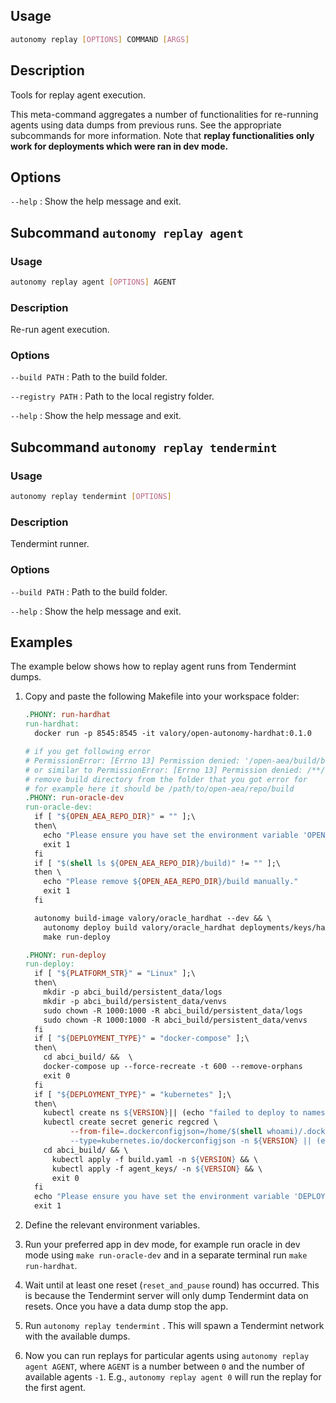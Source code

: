 ## Usage
```bash
autonomy replay [OPTIONS] COMMAND [ARGS]
```

## Description

Tools for replay agent execution.

This meta-command aggregates a number of functionalities for re-running agents using data dumps from previous runs. See the appropriate subcommands for more information. Note that **replay functionalities only work for deployments which were ran in dev mode.**


## Options

`--help`
:   Show the help message and exit.

## Subcommand `autonomy replay agent`

### Usage
```bash
autonomy replay agent [OPTIONS] AGENT
```

### Description

Re-run agent execution.

### Options
`--build PATH`
:   Path to the build folder.

`--registry PATH`
:   Path to the local registry folder.

`--help`
:   Show the help message and exit.

## Subcommand `autonomy replay tendermint`

### Usage
```bash
autonomy replay tendermint [OPTIONS]
```

### Description
Tendermint runner.

### Options
`--build PATH`
:   Path to the build folder.

`--help`
:   Show the help message and exit.


## Examples

The example below shows how to replay agent runs from Tendermint dumps.


1.  Copy and paste the following Makefile into your workspace folder:

    ```makefile
    .PHONY: run-hardhat
    run-hardhat:
      docker run -p 8545:8545 -it valory/open-autonomy-hardhat:0.1.0

    # if you get following error
    # PermissionError: [Errno 13] Permission denied: '/open-aea/build/bdist.linux-x86_64/wheel'
    # or similar to PermissionError: [Errno 13] Permission denied: /**/build
    # remove build directory from the folder that you got error for
    # for example here it should be /path/to/open-aea/repo/build
    .PHONY: run-oracle-dev
    run-oracle-dev:
      if [ "${OPEN_AEA_REPO_DIR}" = "" ];\
      then\
        echo "Please ensure you have set the environment variable 'OPEN_AEA_REPO_DIR'"
        exit 1
      fi
      if [ "$(shell ls ${OPEN_AEA_REPO_DIR}/build)" != "" ];\
      then \
        echo "Please remove ${OPEN_AEA_REPO_DIR}/build manually."
        exit 1
      fi

      autonomy build-image valory/oracle_hardhat --dev && \
        autonomy deploy build valory/oracle_hardhat deployments/keys/hardhat_keys.json --force --dev && \
        make run-deploy

    .PHONY: run-deploy
    run-deploy:
      if [ "${PLATFORM_STR}" = "Linux" ];\
      then\
        mkdir -p abci_build/persistent_data/logs
        mkdir -p abci_build/persistent_data/venvs
        sudo chown -R 1000:1000 -R abci_build/persistent_data/logs
        sudo chown -R 1000:1000 -R abci_build/persistent_data/venvs
      fi
      if [ "${DEPLOYMENT_TYPE}" = "docker-compose" ];\
      then\
        cd abci_build/ &&  \
        docker-compose up --force-recreate -t 600 --remove-orphans
        exit 0
      fi
      if [ "${DEPLOYMENT_TYPE}" = "kubernetes" ];\
      then\
        kubectl create ns ${VERSION}|| (echo "failed to deploy to namespace already existing!" && exit 0)
        kubectl create secret generic regcred \
              --from-file=.dockerconfigjson=/home/$(shell whoami)/.docker/config.json \
              --type=kubernetes.io/dockerconfigjson -n ${VERSION} || (echo "failed to create secret" && exit 1)
        cd abci_build/ && \
          kubectl apply -f build.yaml -n ${VERSION} && \
          kubectl apply -f agent_keys/ -n ${VERSION} && \
          exit 0
      fi
      echo "Please ensure you have set the environment variable 'DEPLOYMENT_TYPE'"
      exit 1
    ```

2. Define the relevant environment variables.

3. Run your preferred app in dev mode, for example run oracle in dev mode using `make run-oracle-dev` and in a separate terminal run `make run-hardhat`.

4. Wait until at least one reset (`reset_and_pause` round) has occurred. This is because the Tendermint server will only dump Tendermint data on resets. Once you have a data dump stop the app.

5. Run `autonomy replay tendermint` . This will spawn a Tendermint network with the available dumps.

6. Now  you can run replays for particular agents using `autonomy replay agent AGENT`, where `AGENT` is a number between `0` and the number of available agents `-1`. E.g., `autonomy replay agent 0` will run the replay for the first agent.
